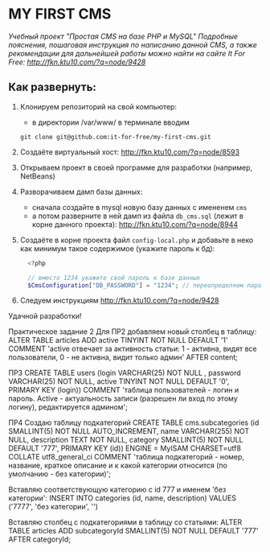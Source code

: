 # MY FIRST CMS

*Учебный проект "Простая CMS на базе PHP и MySQL" Подробные пояснения, пошаговая инструкция по написанию данной CMS, а также рекомендации для дальнейшей работы можно найти на сайте It For Free: http://fkn.ktu10.com/?q=node/9428*
## Как развернуть:

   1) Клонируем репозиторий на свой компьютер:
        - в директории /var/www/ в терминале вводим 
        ```
        git clone git@github.com:it-for-free/my-first-cms.git
        ```

   2) Создаёте виртуальный хост: http://fkn.ktu10.com/?q=node/8593

   3) Открываем проект в своей программе для разработки (например, NetBeans)

   4) Разворачиваем дамп базы данных:
        - сначала создайте в mysql новую базу данных с имененем `cms`
        - а потом разверните в ней дамп из файла `db_cms.sql` (лежит в корне данного проекта): http://fkn.ktu10.com/?q=node/8944

   5) Создаёте в корне проекта файл `config-local.php` и добавьте в неко как минимум такое содержимое (укажите пароль к бд):
      ```php
        <?php

        // вместо 1234 укажите свой пароль к базе данных
        $CmsConfiguration["DB_PASSWORD"] = "1234"; // переопределяем пароль к базе данных
       ```

   6) Следуем инструкциям http://fkn.ktu10.com/?q=node/9428

Удачной разработки!

Практическое задание 2
Для ПР2 добавляем новый столбец в таблицу:
ALTER TABLE articles ADD active TINYINT NOT NULL DEFAULT '1' 
COMMENT 'active отвечает за активность статьи: 
1 - активна, видят все пользователи, 
0 - не активна, видит только админ' AFTER content;

ПР3
CREATE TABLE users (login VARCHAR(25) NOT NULL , password VARCHAR(25) NOT NULL, 
active TINYINT NOT NULL DEFAULT '0', PRIMARY KEY (login)) COMMENT 'таблица 
пользователей - логин и пароль. Active - актуальность записи (разрешен ли вход 
по этому логину), редактируется админом';

ПР4
Создаю таблицу подкатегорий
CREATE TABLE cms.subcategories (id SMALLINT(5) NOT NULL AUTO_INCREMENT, name
VARCHAR(255) NOT NULL, description TEXT NOT NULL, category SMALLINT(5) NOT NULL 
DEFAULT '777', PRIMARY KEY (id)) ENGINE = MyISAM CHARSET=utf8 COLLATE
utf8_general_ci COMMENT 'таблица подкатегорий - номер, название, краткое 
описание и к какой категории относится (по умолчанию - без категории)';

Вставляю соответствующую категорию с id 777 и именем 'без категории':
INSERT INTO categories (id, name, description) VALUES ('7777', 'без категории', '')

Вставляю столбец с подкатегориями в таблицу со статьями:
ALTER TABLE articles ADD subcategoryId SMALLINT(5) NOT NULL DEFAULT '777' AFTER 
categoryId;